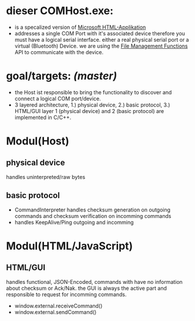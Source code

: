 # dieser COMHost.exe:
- is a specalized version of [Microsoft HTML-Applikation](https://de.wikipedia.org/wiki/HTML-Applikation)
- addresses a single COM Port with it's associated device
  therefore you must have a logical serial interface. either a real physical serial port or a virtual (Bluetooth) Device.
  we are using the [File Management Functions](https://msdn.microsoft.com/en-us/library/windows/desktop/aa364232(v=vs.85).aspx) API to communicate with the device.

# goal/targets: _(master)_
- the Host ist responsible to bring the functionality to discover and connect a logical COM port/device.
- 3 layered architecture, 1.) physical device, 2.) basic protocol, 3.) HTML/GUI
  layer 1 (physical device) and 2 (basic protocol) are implemented in C/C++.

# Modul(Host)
## physical device
handles uninterpreted/raw bytes

## basic protocol
- CommandInterpreter handles checksum generation on outgoing commands and checksum verification on incomming commands
- handles KeepAlive/Ping outgoing and incomming

# Modul(HTML/JavaScript)
## HTML/GUI
handles functional, JSON-Encoded, commands with have no information about checksum or Ack/Nak.
the GUI is always the active part and responsible to request for incomming commands.
- window.external.receiveCommand()
- window.external.sendCommand()
